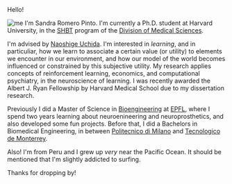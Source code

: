 ## 
Hello!

![me](/Users/sromeropinto/sandraromerop.github.io/img/sandra_romero.jpeg)
I'm Sandra Romero Pinto. I'm currently a Ph.D. student at Harvard University, in the [SHBT](https://shbtphd.hms.harvard.edu/) program of the [Division of Medical Sciences](https://gsas.harvard.edu/programs-of-study/divisions/division-medical-sciences). 

I'm advised by [Naoshige Uchida](https://projects.iq.harvard.edu/uchidalab/home). I'm interested in *learning*, and in particuliar, how  we learn to associate a certain value (or utility) to elements we encounter in our environment, and how our model of the world becomes influenced or constrained by this subjective utility.  My research  applies concepts of reinforcement learning, economics, and computational psychiatry, in the neuroscience of learning. I was recently awarded the Albert J. Ryan Fellowship by Harvard Medical School due to my dissertation research.

Previously I did a Master of Science in [Bioengineering](https://www.epfl.ch/education/master/programs/life-sciences-engineering/) at [EPFL](https://www.epfl.ch/en/), where I spend two years learning about neuroenineering and neuroprosthetics, and also developed some fun projects.
Before that, I did a Bachelors in Biomedical Engineering, in between [Politecnico di Milano](https://www2.polimi.it/index.html%3Fid=9025&L=1.html) and [Tecnologico de Monterrey](https://tec.mx/en/innovation-and-transformation/bs-in-biomedical-engineering). 

Also! I'm from Peru and I grew up *very* near the Pacific Ocean. It should be mentioned that I'm slightly addicted to surfing.

Thanks for dropping by!
